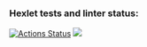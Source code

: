 ### Hexlet tests and linter status:
[![Actions Status](https://github.com/nkrasnov322/java-project-lvl2/workflows/hexlet-check/badge.svg)](https://github.com/nkrasnov322/java-project-lvl2/actions)
<a href="https://codeclimate.com/github/nkrasnov322/java-project-lvl2/maintainability"><img src="https://api.codeclimate.com/v1/badges/9655b4d5b03d4e17b758/maintainability" /></a>